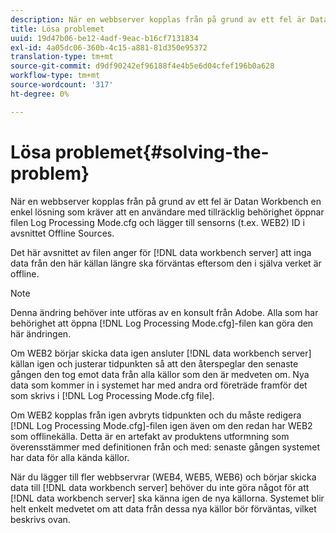 ```yaml
---
description: När en webbserver kopplas från på grund av ett fel är Datan Workbench en enkel lösning som kräver att en användare med tillräcklig behörighet öppnar filen Log Processing Mode.cfg och lägger till sensorns (t.ex. WEB2) ID i avsnittet Offline Sources.
title: Lösa problemet
uuid: 19d47b06-be12-4adf-9eac-b16cf7131834
exl-id: 4a05dc06-360b-4c15-a881-81d350e95372
translation-type: tm+mt
source-git-commit: d9df90242ef96188f4e4b5e6d04cfef196b0a628
workflow-type: tm+mt
source-wordcount: '317'
ht-degree: 0%

---
```


# Lösa problemet{#solving-the-problem}

När en webbserver kopplas från på grund av ett fel är Datan Workbench en enkel lösning som kräver att en användare med tillräcklig behörighet öppnar filen Log Processing Mode.cfg och lägger till sensorns (t.ex. WEB2) ID i avsnittet Offline Sources.

Det här avsnittet av filen anger för [!DNL data workbench server] att inga data från den här källan längre ska förväntas eftersom den i själva verket är offline.

>[!NOTE]
>
>Denna ändring behöver inte utföras av en konsult från Adobe. Alla som har behörighet att öppna [!DNL Log Processing Mode.cfg]-filen kan göra den här ändringen.

Om WEB2 börjar skicka data igen ansluter [!DNL data workbench server] källan igen och justerar tidpunkten så att den återspeglar den senaste gången den tog emot data från alla källor som den är medveten om. Nya data som kommer in i systemet har med andra ord företräde framför det som skrivs i [!DNL Log Processing Mode.cfg file].

Om WEB2 kopplas från igen avbryts tidpunkten och du måste redigera [!DNL Log Processing Mode.cfg]-filen igen även om den redan har WEB2 som offlinekälla. Detta är en artefakt av produktens utformning som överensstämmer med definitionen från och med: senaste gången systemet har data för alla kända källor.

När du lägger till fler webbservrar (WEB4, WEB5, WEB6) och börjar skicka data till [!DNL data workbench server] behöver du inte göra något för att [!DNL data workbench server] ska känna igen de nya källorna. Systemet blir helt enkelt medvetet om att data från dessa nya källor bör förväntas, vilket beskrivs ovan.
